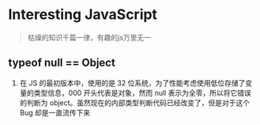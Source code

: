 # Interesting JavaScript
> 枯燥的知识千篇一律，有趣的js万里无一

## typeof null == Object
  1. 在 JS 的最初版本中，使用的是 32 位系统，为了性能考虑使用低位存储了变量的类型信息，000 开头代表是对象，然而 null 表示为全零，所以将它错误的判断为 object。虽然现在的内部类型判断代码已经改变了，但是对于这个 Bug 却是一直流传下来